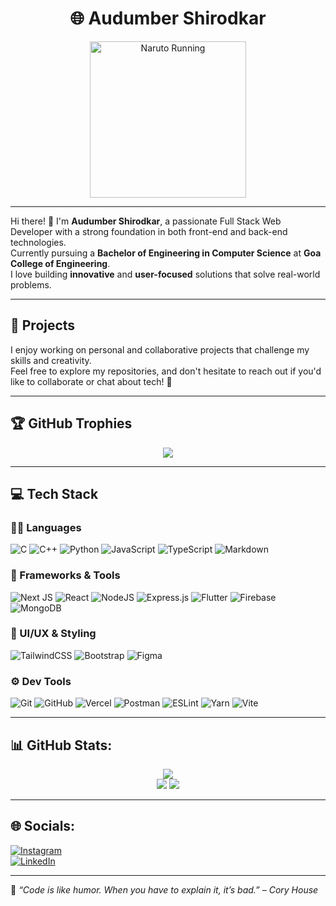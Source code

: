 <h1 align="center">🌐 Audumber Shirodkar</h1>

<p align="center">
  <!-- Naruto animation GIF -->
  <img src="https://media.giphy.com/media/U3qYN8S0j3bpK/giphy.gif" width="250px" alt="Naruto Running" />
</p>

---

Hi there! 👋 I'm **Audumber Shirodkar**, a passionate Full Stack Web Developer with a strong foundation in both front-end and back-end technologies.  
Currently pursuing a **Bachelor of Engineering in Computer Science** at **Goa College of Engineering**.  
I love building **innovative** and **user-focused** solutions that solve real-world problems.

---

## 🚀 Projects
I enjoy working on personal and collaborative projects that challenge my skills and creativity.  
Feel free to explore my repositories, and don't hesitate to reach out if you'd like to collaborate or chat about tech! 💬

---

## 🏆 GitHub Trophies
<p align="center">
  <img src="https://github-profile-trophy.vercel.app/?username=audumber28&theme=radical&no-frame=false&no-bg=true&margin-w=4" />
</p>

---

## 💻 Tech Stack

### 👨‍💻 Languages
![C](https://img.shields.io/badge/c-%2300599C.svg?style=for-the-badge&logo=c&logoColor=white)
![C++](https://img.shields.io/badge/c++-%2300599C.svg?style=for-the-badge&logo=c%2B%2B&logoColor=white)
![Python](https://img.shields.io/badge/python-3670A0?style=for-the-badge&logo=python&logoColor=ffdd54)
![JavaScript](https://img.shields.io/badge/javascript-%23323330.svg?style=for-the-badge&logo=javascript&logoColor=%23F7DF1E)
![TypeScript](https://img.shields.io/badge/typescript-%23007ACC.svg?style=for-the-badge&logo=typescript&logoColor=white)
![Markdown](https://img.shields.io/badge/markdown-%23000000.svg?style=for-the-badge&logo=markdown&logoColor=white)

### 🧰 Frameworks & Tools
![Next JS](https://img.shields.io/badge/Next-black?style=for-the-badge&logo=next.js&logoColor=white)
![React](https://img.shields.io/badge/react-%2320232a.svg?style=for-the-badge&logo=react&logoColor=%2361DAFB)
![NodeJS](https://img.shields.io/badge/node.js-6DA55F?style=for-the-badge&logo=node.js&logoColor=white)
![Express.js](https://img.shields.io/badge/express.js-%23404d59.svg?style=for-the-badge&logo=express&logoColor=%2361DAFB)
![Flutter](https://img.shields.io/badge/flutter-%2302569B.svg?style=for-the-badge&logo=flutter&logoColor=white)
![Firebase](https://img.shields.io/badge/firebase-%23039BE5.svg?style=for-the-badge&logo=firebase)
![MongoDB](https://img.shields.io/badge/MongoDB-%234ea94b.svg?style=for-the-badge&logo=mongodb&logoColor=white)

### 🎨 UI/UX & Styling
![TailwindCSS](https://img.shields.io/badge/tailwindcss-%2338B2AC.svg?style=for-the-badge&logo=tailwind-css&logoColor=white)
![Bootstrap](https://img.shields.io/badge/bootstrap-%238511FA.svg?style=for-the-badge&logo=bootstrap&logoColor=white)
![Figma](https://img.shields.io/badge/figma-%23F24E1E.svg?style=for-the-badge&logo=figma&logoColor=white)

### ⚙️ Dev Tools
![Git](https://img.shields.io/badge/git-%23F05033.svg?style=for-the-badge&logo=git&logoColor=white)
![GitHub](https://img.shields.io/badge/github-%23121011.svg?style=for-the-badge&logo=github&logoColor=white)
![Vercel](https://img.shields.io/badge/vercel-%23000000.svg?style=for-the-badge&logo=vercel&logoColor=white)
![Postman](https://img.shields.io/badge/Postman-FF6C37?style=for-the-badge&logo=postman&logoColor=white)
![ESLint](https://img.shields.io/badge/ESLint-4B3263?style=for-the-badge&logo=eslint&logoColor=white)
![Yarn](https://img.shields.io/badge/yarn-%232C8EBB.svg?style=for-the-badge&logo=yarn&logoColor=white)
![Vite](https://img.shields.io/badge/vite-%23646CFF.svg?style=for-the-badge&logo=vite&logoColor=white)

---

## 📊 GitHub Stats:
<p align="center">
  <img src="https://github-readme-streak-stats.herokuapp.com/?user=audumber28&theme=dark&hide_border=false" /><br/>
  <img src="https://github-readme-stats.vercel.app/api?username=audumber28&show_icons=true&theme=radical&hide_border=true" />
  <img src="https://github-readme-stats.vercel.app/api/top-langs/?username=audumber28&layout=compact&theme=radical&hide_border=true" />
</p>

---

## 🌐 Socials:
[![Instagram](https://img.shields.io/badge/Instagram-%23E4405F.svg?logo=Instagram&logoColor=white)](https://instagram.com/audumber28)  
[![LinkedIn](https://img.shields.io/badge/LinkedIn-%230077B5.svg?logo=linkedin&logoColor=white)](https://www.linkedin.com/in/audumber-shirodkar-a007072b5/)

---

🎯 _“Code is like humor. When you have to explain it, it’s bad.” – Cory House_